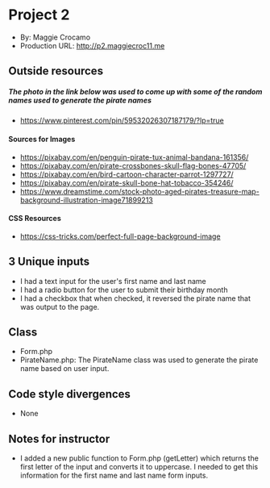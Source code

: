 # Project 2
+ By: Maggie Crocamo
+ Production URL: <http://p2.maggiecroc11.me>

## Outside resources
##### The photo in the link below was used to come up with some of the random names used to generate the pirate names
+ https://www.pinterest.com/pin/59532026307187179/?lp=true

#### Sources for Images
+ https://pixabay.com/en/penguin-pirate-tux-animal-bandana-161356/
+ https://pixabay.com/en/pirate-crossbones-skull-flag-bones-47705/
+ https://pixabay.com/en/bird-cartoon-character-parrot-1297727/
+ https://pixabay.com/en/pirate-skull-bone-hat-tobacco-354246/
+ https://www.dreamstime.com/stock-photo-aged-pirates-treasure-map-background-illustration-image71899213

#### CSS Resources
+ https://css-tricks.com/perfect-full-page-background-image

 
## 3 Unique inputs
+ I had a text input for the user's first name and last name 
+ I had a radio button for the user to submit their birthday month
+ I had a checkbox that when checked, it reversed the pirate name that was output to the page.

## Class
+ Form.php
+ PirateName.php: The PirateName class was used to generate the pirate name based on user input.

## Code style divergences
+ None

## Notes for instructor
+ I added a new public function to Form.php (getLetter) which 
returns the first letter of the input and converts it to 
uppercase. I needed to get this information for the first name
and last name form inputs.

